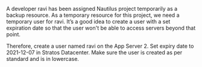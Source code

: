 A developer ravi has been assigned Nautilus project temporarily as a backup resource. As a temporary resource for this project, we need a temporary user for ravi. It’s a good idea to create a user with a set expiration date so that the user won't be able to access servers beyond that point.

Therefore, create a user named ravi on the App Server 2. Set expiry date to 2021-12-07 in Stratos Datacenter. Make sure the user is created as per standard and is in lowercase.